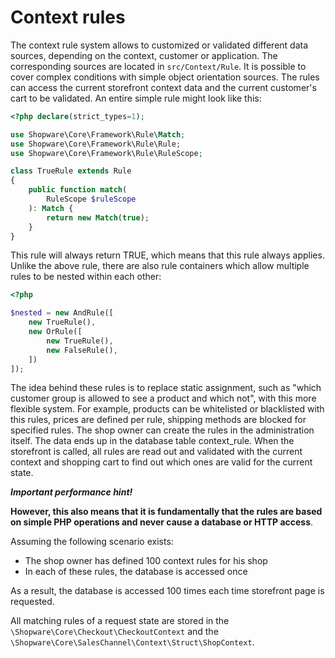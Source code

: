 # Context rules
The context rule system allows to customized or validated different data sources, depending on the context, customer or application.
The corresponding sources are located in `src/Context/Rule`. It is possible to cover complex conditions with simple object orientation sources.
The rules can access the current storefront context data and the current customer's cart to be validated. 
An entire simple rule might look like this:

```php
<?php declare(strict_types=1);

use Shopware\Core\Framework\Rule\Match;
use Shopware\Core\Framework\Rule\Rule;
use Shopware\Core\Framework\Rule\RuleScope;

class TrueRule extends Rule
{
    public function match(
        RuleScope $ruleScope
    ): Match {
        return new Match(true);
    }
}
```

This rule will always return TRUE, which means that this rule always applies. 
Unlike the above rule, there are also rule containers which allow multiple rules to be nested within each other:

```php
<?php

$nested = new AndRule([
    new TrueRule(),
    new OrRule([
        new TrueRule(),
        new FalseRule(),
    ])
]);
```

The idea behind these rules is to replace static assignment, such as "which customer group is allowed to see a product and which not", with this more flexible system.
For example, products can be whitelisted or blacklisted with this rules, prices are defined per rule, shipping methods are blocked for specified rules.
The shop owner can create the rules in the administration itself. The data ends up in the database table context_rule.
When the storefront is called, all rules are read out and validated with the current context and shopping cart to find out which ones are valid for the current state.

***Important performance hint!***

**However, this also means that it is fundamentally that the rules are based on simple PHP operations and never cause a database or HTTP access**.

Assuming the following scenario exists:
- The shop owner has defined 100 context rules for his shop
- In each of these rules, the database is accessed once

As a result, the database is accessed 100 times each time storefront page is requested.

All matching rules of a request state are stored in the `\Shopware\Core\Checkout\CheckoutContext` and the `\Shopware\Core\SalesChannel\Context\Struct\ShopContext`.
